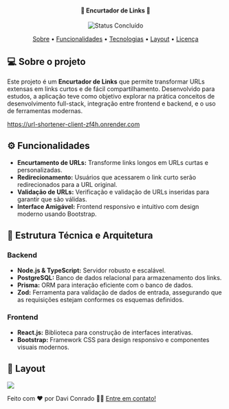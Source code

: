 <h4 align="center"> 
	🔗 Encurtador de Links 🔗
</h4>

<p align="center">
	<img alt="Status Concluído" src="https://img.shields.io/badge/STATUS-CONCLUÍDO-brightgreen">
</p>

<p align="center">
 <a href="#-sobre-o-projeto">Sobre</a> •
 <a href="#-funcionalidades">Funcionalidades</a> •
 <a href="#-tecnologias">Tecnologias</a> • 
 <a href="#-layout">Layout</a> • 
 <a href="#-licença">Licença</a>
</p>

## 💻 Sobre o projeto

Este projeto é um **Encurtador de Links** que permite transformar URLs extensas em links curtos e de fácil compartilhamento. Desenvolvido para estudos, a aplicação teve como objetivo explorar na prática conceitos de desenvolvimento full-stack, integração entre frontend e backend, e o uso de ferramentas modernas.

https://url-shortener-client-zf4h.onrender.com

## ⚙️ Funcionalidades

- **Encurtamento de URLs:** Transforme links longos em URLs curtas e personalizadas.
- **Redirecionamento:** Usuários que acessarem o link curto serão redirecionados para a URL original.
- **Validação de URLs:** Verificação e validação de URLs inseridas para garantir que são válidas.
- **Interface Amigável:** Frontend responsivo e intuitivo com design moderno usando Bootstrap.

## 📌 Estrutura Técnica e Arquitetura

### Backend

- **Node.js & TypeScript:** Servidor robusto e escalável.
- **PostgreSQL:** Banco de dados relacional para armazenamento dos links.
- **Prisma:** ORM para interação eficiente com o banco de dados.
- **Zod:** Ferramenta para validação de dados de entrada, assegurando que as requisições estejam conformes os esquemas definidos.

### Frontend

- **React.js:** Biblioteca para construção de interfaces interativas.
- **Bootstrap:** Framework CSS para design responsivo e componentes visuais modernos.

## 🎨 Layout

<img src="https://i.ibb.co/nqT1tR7v/Captura-de-tela-2025-03-29-020156.png" border="0">

Feito com ❤️ por Davi Conrado 👋🏽 [Entre em contato!](https://www.linkedin.com/in/daviconrado/)
